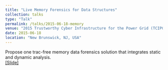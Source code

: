 ```yaml
---
title: "Live Memory Forensics for Data Structures"
collection: talks
type: "Talk"
permalink: /talks/2015-06-18-memory
venue: "2015 Trustworthy Cyber Infrastructure for the Power Grid (TCIPG) Summer School"
date: 2015-06-18
location: "New Brunswick, NJ, USA"
---
```


Propose one trac-free memory data forensics solution that integrates static and dynamic analysis.<br>
[[Slide]](https://tcipg.org/sites/default/files/slides/slides_tcipg_ss2015_06-18_s08d_ltalk_sun.pdf)